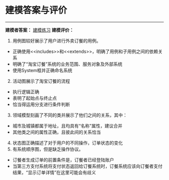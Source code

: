 # 建模答案与评价
---
**建模者答案：** [建模练习](https://joyceyj.github.io/SAD-HW9/)
**建模评价：**  
1. 用例图较好展示了用户进行外卖订餐的用例。
  - 正确使用\<\<includes\>\>和\<\<extends\>\>，明确了用例和子用例之间的依赖关系
  - 明确了“淘宝订餐”系统的业务范围、服务对象及外部系统
  - 使用System框并正确命名系统
2. 活动图展示了淘宝订餐的流程
 - 执行逻辑正确
 - 表明了起始点与终止点
 - 恰当得运用分支进行条件判断
3. 领域模型刻画了不同的类并展示了他们之间的关系，其中：
 - 城市及城镇都属于地址，且均具有“名称”属性，建议合并
 - 其他类之间的属性正确，且彼此间的关系恰当
4. 状态图正确描述了对于用户的不同操作，订单状态的变化
5. 有系统顺序图，但是缺乏操作协议。
 - 订餐者生成订单的前置条件是，订餐者已经登陆账户
 - 当第三方支付系统将支付状态返回给订餐系统时，订餐系统应该向订餐者支付结果，“显示订单详情”在这里可能会有歧义
